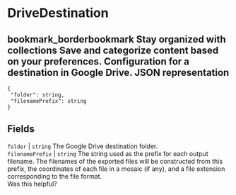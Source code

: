  
#  DriveDestination 
bookmark_borderbookmark Stay organized with collections  Save and categorize content based on your preferences.
Configuration for a destination in Google Drive.
JSON representation  
---  
```
{
 "folder": string,
 "filenamePrefix": string
}
```
  
Fields  
---  
`folder` |  `string` The Google Drive destination folder.  
`filenamePrefix` |  `string` The string used as the prefix for each output filename. The filenames of the exported files will be constructed from this prefix, the coordinates of each file in a mosaic (if any), and a file extension corresponding to the file format.  
Was this helpful?
